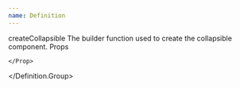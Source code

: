 ```yaml
---
name: Definition
---
```


<script>
  import { Definition } from "$lib/components";
</script>

<Definition>
  <Definition.Name>createCollapsible</Definition.Name>
  <Definition.Description>The builder function used to create the collapsible component.</Definition.Description>
  <Definition.Group>
    <Definition.Group.Name>Props</Definition.Group.Name>
    <Prop>

    </Prop>
  </Definition.Group>
</Definition>
